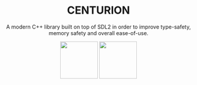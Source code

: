 <center>

<h1 style="text-align: center;">CENTURION</h1>

A modern C++ library built on top of SDL2 in order to improve type-safety, memory safety and overall ease-of-use.

<p float="left">
  <img src="https://read-the-docs-guidelines.readthedocs-hosted.com/_images/logo-dark.png" width="100px" />
  <img src="https://github.githubassets.com/images/modules/logos_page/GitHub-Mark.png" width="100px" /> 
</p>

</center>

